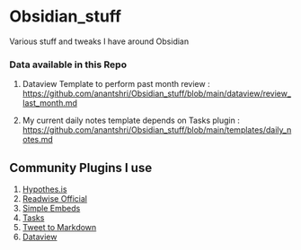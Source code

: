 # Obsidian_stuff
Various stuff and tweaks I have around Obsidian


### Data available in this Repo

1. Dataview Template to perform past month review : https://github.com/anantshri/Obsidian_stuff/blob/main/dataview/review_last_month.md

3. My current daily notes template depends on Tasks plugin : https://github.com/anantshri/Obsidian_stuff/blob/main/templates/daily_notes.md


## Community Plugins I use

1. [Hypothes.is](https://github.com/weichenw/obsidian-hypothesis-plugin)
2. [Readwise Official](https://github.com/readwiseio/obsidian-readwise)
3. [Simple Embeds](https://github.com/samwarnick/obsidian-simple-embeds)
4. [Tasks](https://github.com/schemar/obsidian-tasks)
5. [Tweet to Markdown](https://github.com/kbravh/obsidian-tweet-to-markdown)
6. [Dataview](https://github.com/blacksmithgu/obsidian-dataview)

